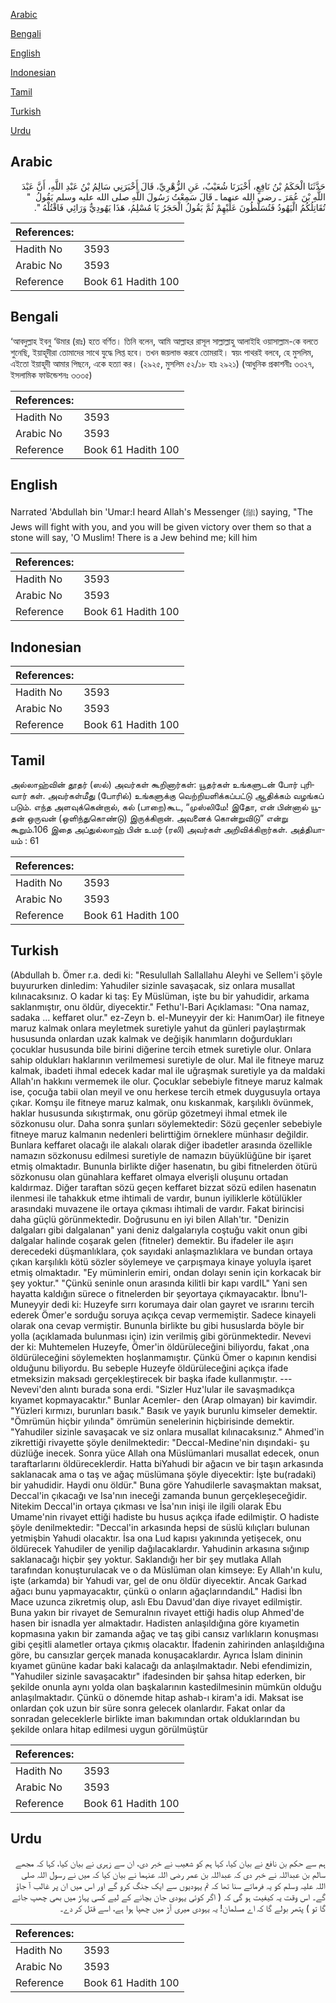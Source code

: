 [Arabic](#arabic)

[Bengali](#bengali)

[English](#english)

[Indonesian](#indonesian)

[Tamil](#tamil)

[Turkish](#turkish)

[Urdu](#urdu)

## Arabic


<div dir="rtl" lang="ar" style={{fontSize:'larger',backgroundColor:'#f8f9fa',padding:20}}>
حَدَّثَنَا الْحَكَمُ بْنُ نَافِعٍ، أَخْبَرَنَا شُعَيْبٌ، عَنِ الزُّهْرِيِّ، قَالَ أَخْبَرَنِي سَالِمُ بْنُ عَبْدِ اللَّهِ، أَنَّ عَبْدَ اللَّهِ بْنَ عُمَرَ ـ رضى الله عنهما ـ قَالَ سَمِعْتُ رَسُولَ اللَّهِ صلى الله عليه وسلم يَقُولُ ‏ "‏ تُقَاتِلُكُمُ الْيَهُودُ فَتُسَلَّطُونَ عَلَيْهِمْ ثُمَّ يَقُولُ الْحَجَرُ يَا مُسْلِمُ، هَذَا يَهُودِيٌّ وَرَائِي فَاقْتُلْهُ ‏"‏‏.‏
</div>
<div style={{backgroundColor:'#f8f9fa',padding:20, marginBottom: 10}}><table> <thead> <tr> <th>References:</th> <th></th> </tr> </thead> <tbody><tr><td>Hadith No</td><td>3593</td></tr><tr><td>Arabic No</td><td>3593</td></tr><tr><td>Reference</td><td>Book 61 Hadith 100</td></tr></tbody></table></div>

## Bengali


<div dir="ltr" lang="bn" style={{fontSize:'larger',backgroundColor:'#f8f9fa',padding:20}}>
‘আবদুল্লাহ ইবনু ‘উমার (রাঃ) হতে বর্ণিত। তিনি বলেন, আমি আল্লাহর রাসূল সাল্লাল্লাহু আলাইহি ওয়াসাল্লাম-কে বলতে শুনেছি, ইয়াহূদীরা তোমাদের সাথে যুদ্ধে লিপ্ত হবে। তখন জয়লাভ করবে তোমরাই। স্বয়ং পাথরই বলবে, হে মুসলিম, এইতো ইয়াহূদী আমার পিছনে, একে হত্যা কর। (২৯২৫, মুসলিম ৫২/১৮ হাঃ ২৯২১) (আধুনিক প্রকাশনীঃ ৩৩২৭, ইসলামিক ফাউন্ডেশনঃ ৩৩৩৫)
</div>
<div style={{backgroundColor:'#f8f9fa',padding:20, marginBottom: 10}}><table> <thead> <tr> <th>References:</th> <th></th> </tr> </thead> <tbody><tr><td>Hadith No</td><td>3593</td></tr><tr><td>Arabic No</td><td>3593</td></tr><tr><td>Reference</td><td>Book 61 Hadith 100</td></tr></tbody></table></div>

## English


<div dir="ltr" lang="en" style={{fontSize:'larger',backgroundColor:'#f8f9fa',padding:20}}>
Narrated 'Abdullah bin 'Umar:I heard Allah's Messenger (ﷺ) saying, "The Jews will fight with you, and you will be given victory over them so that a stone will say, 'O Muslim! There is a Jew behind me; kill him
</div>
<div style={{backgroundColor:'#f8f9fa',padding:20, marginBottom: 10}}><table> <thead> <tr> <th>References:</th> <th></th> </tr> </thead> <tbody><tr><td>Hadith No</td><td>3593</td></tr><tr><td>Arabic No</td><td>3593</td></tr><tr><td>Reference</td><td>Book 61 Hadith 100</td></tr></tbody></table></div>

## Indonesian


<div dir="ltr" lang="id" style={{fontSize:'larger',backgroundColor:'#f8f9fa',padding:20}}>

</div>
<div style={{backgroundColor:'#f8f9fa',padding:20, marginBottom: 10}}><table> <thead> <tr> <th>References:</th> <th></th> </tr> </thead> <tbody><tr><td>Hadith No</td><td>3593</td></tr><tr><td>Arabic No</td><td>3593</td></tr><tr><td>Reference</td><td>Book 61 Hadith 100</td></tr></tbody></table></div>

## Tamil


<div dir="ltr" lang="ta" style={{fontSize:'larger',backgroundColor:'#f8f9fa',padding:20}}>
அல்லாஹ்வின் தூதர் (ஸல்) அவர்கள் கூறினார்கள்: யூதர்கள் உங்களுடன் போர் புரிவார் கள். அவர்கள்மீது (போரில்) உங்களுக்கு வெற்றியளிக்கப்பட்டு ஆதிக்கம் வழங்கப் படும். எந்த அளவுக்கென்றால், கல் (பாறை)கூட, “முஸ்லிமே! இதோ, என் பின்னால் யூதன் ஒருவன் (ஒளிந்துகொண்டு) இருக்கிறான். அவனைக் கொன்றுவிடு” என்று கூறும்.106 இதை அப்துல்லாஹ் பின் உமர் (ரலி) அவர்கள் அறிவிக்கிறார்கள். அத்தியாயம் : 61
</div>
<div style={{backgroundColor:'#f8f9fa',padding:20, marginBottom: 10}}><table> <thead> <tr> <th>References:</th> <th></th> </tr> </thead> <tbody><tr><td>Hadith No</td><td>3593</td></tr><tr><td>Arabic No</td><td>3593</td></tr><tr><td>Reference</td><td>Book 61 Hadith 100</td></tr></tbody></table></div>

## Turkish


<div dir="ltr" lang="tr" style={{fontSize:'larger',backgroundColor:'#f8f9fa',padding:20}}>
(Abdullah b. Ömer r.a. dedi ki: "Resulullah Sallallahu Aleyhi ve Sellem'i şöyle buyururken dinledim: Yahudiler sizinle savaşacak, siz onlara musallat kılınacaksınız. O kadar ki taş: Ey Müslüman, işte bu bir yahudidir, arkama saklanmıştır, onu öldür, diyecektir." Fethu'l-Bari Açıklaması: "Ona namaz, sadaka ... keffaret olur." ez-Zeyn b. el-Muneyyir der ki: HanımOar) ile fitneye maruz kalmak onlara meyletmek suretiyle yahut da günleri paylaştırmak hususunda onlardan uzak kalmak ve değişik hanımların doğurdukları çocuklar hususunda bile birini diğerine tercih etmek suretiyle olur. Onlara sahip oldukları haklarının verilmemesi suretiyle de olur. Mal ile fitneye maruz kalmak, ibadeti ihmal edecek kadar mal ile uğraşmak suretiyle ya da maldaki Allah'ın hakkını vermemek ile olur. Çocuklar sebebiyle fitneye maruz kalmak ise, çocuğa tabii olan meyil ve onu herkese tercih etmek duygusuyla ortaya çıkar. Komşu ile fitneye maruz kalmak, onu kıskanmak, karşılıklı övünmek, haklar hususunda sıkıştırmak, onu görüp gözetmeyi ihmal etmek ile sözkonusu olur. Daha sonra şunları söylemektedir: Sözü geçenler sebebiyle fitneye maruz kalmanın nedenleri belirttiğim örneklere münhasır değildir. Bunlara keffaret olacağı ile alakalı olarak diğer ibadetler arasında özellikle namazın sözkonusu edilmesi suretiyle de namazın büyüklüğüne bir işaret etmiş olmaktadır. Bununla birlikte diğer hasenatın, bu gibi fitnelerden ötürü sözkonusu olan günahlara keffaret olmaya elverişli oluşunu ortadan kaldırmaz. Diğer taraftan sözü geçen keffaret bizzat sözü edilen hasenatın ilenmesi ile tahakkuk etme ihtimali de vardır, bunun iyiliklerle kötülükler arasındaki muvazene ile ortaya çıkması ihtimali de vardır. Fakat birincisi daha güçlü görünmektedir. Doğrusunu en iyi bilen Allah'tır. "Denizin dalgaları gibi dalgalanan" yani deniz dalgalarıyla coştuğu vakit onun gibi dalgalar halinde coşarak gelen (fitneler) demektir. Bu ifadeler ile aşırı derecedeki düşmanlıklara, çok sayıdaki anlaşmazlıklara ve bundan ortaya çıkan karşılıklı kötü sözler söylemeye ve çarpışmaya kinaye yoluyla işaret etmiş olmaktadır. "Ey müminlerin emiri, ondan dolayı senin için korkacak bir şey yoktur." "Çünkü seninle onun arasında kilitli bir kapı vardIL" Yani sen hayatta kaldığın sürece o fitnelerden bir şeyortaya çıkmayacaktır. İbnu'l-Muneyyir dedi ki: Huzeyfe sırrı korumaya dair olan gayret ve ısrarını tercih ederek Ömer'e sorduğu soruya açıkça cevap vermemiştir. Sadece kinayeli olarak ona cevap vermiştir. Bununla birlikte bu gibi hususlarda böyle bir yolla (açıklamada bulunması için) izin verilmiş gibi görünmektedir. Nevevi der ki: Muhtemelen Huzeyfe, Ömer'in öldürüleceğini biliyordu, fakat ,ona öldürüleceğini söylemekten hoşlanmamıştır. Çünkü Ömer o kapının kendisi olduğunu biliyordu. Bu sebeple Huzeyfe öldürüleceğini açıkça ifade etmeksizin maksadı gerçekleştirecek bir başka ifade kullanmıştır. --- Nevevi'den alıntı burada sona erdi. "Sizler Huz'lular ile savaşmadıkça kıyamet kopmayacaktır." Bunlar Acemler- den (Arap olmayan) bir kavimdir. "Yüzleri kırmızı, burunları basık." Basık ve yayık burunlu kimseler demektir. "Ömrümün hiçbir yılında" ömrümün senelerinin hiçbirisinde demektir. "Yahudiler sizinle savaşacak ve siz onlara musallat kılınacaksınız." Ahmed'in zikrettiği rivayette şöyle denilmektedir: "Deccal-Medine'nin dışındaki- şu düzlüğe inecek. Sonra yüce Allah ona Müslümanlari musallat edecek, onun taraftarlarını öldüreceklerdir. Hatta biYahudi bir ağacın ve bir taşın arkasında saklanacak ama o taş ve ağaç müslümana şöyle diyecektir: İşte bu(radaki) bir yahudidir. Haydi onu öldür." Buna göre Yahudilerle savaşmaktan maksat, Deccal'in çıkacağı ve Isa'nın ineceği zamanda bunun gerçekleşeceğidir. Nitekim Deccal'in ortaya çıkması ve İsa'nın inişi ile ilgili olarak Ebu Umame'nin rivayet ettiği hadiste bu husus açıkça ifade edilmiştir. O hadiste şöyle denilmektedir: "Deccal'in arkasında hepsi de süslü kılıçları bulunan yetmişbin Yahudi olacaktır. İsa ona Lud kapısı yakınında yetişecek, onu öldürecek Yahudiler de yenilip dağılacaklardır. Yahudinin arkasına sığınıp saklanacağı hiçbir şey yoktur. Saklandığı her bir şey mutlaka Allah tarafından konuşturulacak ve o da Müslüman olan kimseye: Ey Allah'ın kulu, işte (arkamda) bir Yahudi var, gel de onu öldür diyecektir. Ancak Garkad ağacı bunu yapmayacaktır, çünkü o onların ağaçlarındandıL" Hadisi İbn Mace uzunca zikretmiş olup, aslı Ebu Davud'dan diye rivayet edilmiştir. Buna yakın bir rivayet de Semuralnın rivayet ettiği hadis olup Ahmed'de hasen bir isnadla yer almaktadır. Hadisten anlaşıldığına göre kıyametin kopmasına yakın bir zamanda ağaç ve taş gibi cansız varlıkların konuşması gibi çeşitli alametler ortaya çıkmış olacaktır. İfadenin zahirinden anlaşıldığına göre, bu cansızlar gerçek manada konuşacaklardır. Ayrıca İslam dininin kıyamet gününe kadar baki kalacağı da anlaşılmaktadır. Nebi efendimizin, "Yahudiler sizinle savaşacaktır" ifadesinden bir şahsa hitap ederken, bir şekilde onunla aynı yolda olan başkalarının kastedilmesinin mümkün olduğu anlaşılmaktadır. Çünkü o dönemde hitap ashab-ı kiram'a idi. Maksat ise onlardan çok uzun bir süre sonra gelecek olanlardır. Fakat onlar da sonradan geleceklerle birlikte iman bakımından ortak olduklarından bu şekilde onlara hitap edilmesi uygun görülmüştür
</div>
<div style={{backgroundColor:'#f8f9fa',padding:20, marginBottom: 10}}><table> <thead> <tr> <th>References:</th> <th></th> </tr> </thead> <tbody><tr><td>Hadith No</td><td>3593</td></tr><tr><td>Arabic No</td><td>3593</td></tr><tr><td>Reference</td><td>Book 61 Hadith 100</td></tr></tbody></table></div>

## Urdu


<div dir="rtl" lang="ur" style={{fontSize:'larger',backgroundColor:'#f8f9fa',padding:20}}>
ہم سے حکم بن نافع نے بیان کیا، کہا ہم کو شعیب نے خبر دی، ان سے زہری نے بیان کیا، کہا کہ مجھے سالم بن عبداللہ نے خبر دی کہ عبداللہ بن عمر رضی اللہ عنہما نے بیان کیا کہ میں نے رسول اللہ صلی اللہ علیہ وسلم کو یہ فرماتے سنا تھا کہ تم یہودیوں سے ایک جنگ کرو گے اور اس میں ان پر غالب آ جاؤ گے۔ اس وقت یہ کیفیت ہو گی کہ ( اگر کوئی یہودی جان بچانے کے لیے کسی پہاڑ میں بھی چھپ جائے گا تو ) پتھر بولے گا کہ اے مسلمان! یہ یہودی میری آڑ میں چھپا ہوا ہے، اسے قتل کر دے۔
</div>
<div style={{backgroundColor:'#f8f9fa',padding:20, marginBottom: 10}}><table> <thead> <tr> <th>References:</th> <th></th> </tr> </thead> <tbody><tr><td>Hadith No</td><td>3593</td></tr><tr><td>Arabic No</td><td>3593</td></tr><tr><td>Reference</td><td>Book 61 Hadith 100</td></tr></tbody></table></div>